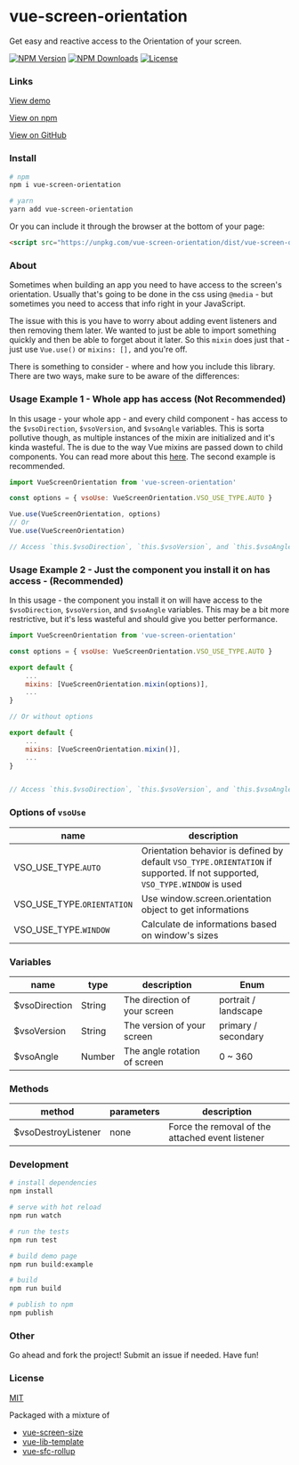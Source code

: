 # vue-screen-orientation

Get easy and reactive access to the Orientation of your screen.

<p align="left">
  <a href="https://www.npmjs.com/package/vue-screen-orientation"><img src="https://img.shields.io/npm/v/vue-screen-orientation.svg" alt="NPM Version"></a>
  <a href="https://www.npmjs.com/package/vue-screen-orientation"><img src="https://img.shields.io/npm/dm/vue-screen-orientation.svg" alt="NPM Downloads"></a>
  <a href="http://opensource.org/licenses/MIT"><img src="https://img.shields.io/badge/license-MIT-blue.svg" alt="License"></a>
</p>

### Links

[View demo](https://medeiroz.github.io/vue-screen-orientation/)

[View on npm](https://www.npmjs.com/package/vue-screen-orientation)

[View on GitHub](https://github.com/medeiroz/vue-screen-orientation)

### Install

```bash
# npm
npm i vue-screen-orientation

# yarn
yarn add vue-screen-orientation
```

Or you can include it through the browser at the bottom of your page:

```html
<script src="https://unpkg.com/vue-screen-orientation/dist/vue-screen-orientation.min.js"></script>
```

### About

Sometimes when building an app you need to have access to the screen's orientation. Usually that's going to be done in the css using `@media` - but sometimes you need to access that info right in your JavaScript.

The issue with this is you have to worry about adding event listeners and then removing them later. We wanted to just be able to import something quickly and then be able to forget about it later. So this `mixin` does just that - just use `Vue.use()` or `mixins: [],` and you're off.

There is something to consider - where and how you include this library. There are two ways, make sure to be aware of the differences:

### Usage Example 1 - Whole app has access (Not Recommended)

In this usage - your whole app - and every child component - has access to the `$vsoDirection`, `$vsoVersion`, and `$vsoAngle` variables. This is sorta pollutive though, as multiple instances of the mixin are initialized and it's kinda wasteful. The is due to the way Vue mixins are passed down to child components. You can read more about this [here](https://vuejs.org/v2/guide/mixins.html#Global-Mixin). The second example is recommended.

```javascript
import VueScreenOrientation from 'vue-screen-orientation'

const options = { vsoUse: VueScreenOrientation.VSO_USE_TYPE.AUTO }

Vue.use(VueScreenOrientation, options)
// Or 
Vue.use(VueScreenOrientation)

// Access `this.$vsoDirection`, `this.$vsoVersion`, and `this.$vsoAngle` anywhere in your app.
```

### Usage Example 2 - Just the component you install it on has access - (Recommended)

In this usage - the component you install it on will have access to the `$vsoDirection`, `$vsoVersion`, and `$vsoAngle` variables. This may be a bit more restrictive, but it's less wasteful and should give you better performance.

```javascript
import VueScreenOrientation from 'vue-screen-orientation'

const options = { vsoUse: VueScreenOrientation.VSO_USE_TYPE.AUTO }

export default {
    ...
    mixins: [VueScreenOrientation.mixin(options)],
    ...
}

// Or without options

export default {
    ...
    mixins: [VueScreenOrientation.mixin()],
    ...
}


// Access `this.$vsoDirection`, `this.$vsoVersion`, and `this.$vsoAngle` in your component.
```
### Options of `vsoUse`

| name | description |
|--------|------------|
| VSO_USE_TYPE.`AUTO` | Orientation behavior is defined by default `VSO_TYPE.ORIENTATION` if supported. If not supported, `VSO_TYPE.WINDOW` is used |
| VSO_USE_TYPE.`ORIENTATION` | Use window.screen.orientation object to get informations |
| VSO_USE_TYPE.`WINDOW` | Calculate de informations based on window's sizes |


### Variables

| name | type | description | Enum |
|--------|------------|-------------|-------------|
| $vsoDirection | String | The direction of your screen | portrait / landscape |
| $vsoVersion | String | The version of your screen | primary / secondary |
| $vsoAngle | Number | The angle rotation of screen | 0 ~ 360 |

### Methods

| method | parameters | description |
|--------|------------|-------------|
| $vsoDestroyListener | none | Force the removal of the attached event listener |

### Development

```bash
# install dependencies
npm install

# serve with hot reload
npm run watch

# run the tests
npm run test

# build demo page
npm run build:example

# build
npm run build

# publish to npm
npm publish
```

### Other

Go ahead and fork the project! Submit an issue if needed. Have fun!

### License

[MIT](http://opensource.org/licenses/MIT)

Packaged with a mixture of 
- [vue-screen-size](https://github.com/johndatserakis/vue-screen-size)
- [vue-lib-template](https://github.com/biigpongsatorn/vue-lib-template)
- [vue-sfc-rollup](https://github.com/team-innovation/vue-sfc-rollup)
